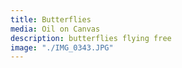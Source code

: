```yaml
---
title: Butterflies
media: Oil on Canvas
description: butterflies flying free
image: "./IMG_0343.JPG"
---
```

